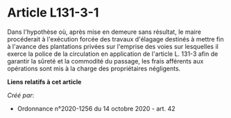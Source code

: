 # Article L131-3-1

Dans l'hypothèse où, après mise en demeure sans résultat, le maire procéderait à l'exécution forcée des travaux d'élagage
destinés à mettre fin à l'avance des plantations privées sur l'emprise des voies sur lesquelles il exerce la police de la
circulation en application de l'article L. 131-3 afin de garantir la sûreté et la commodité du passage, les frais afférents
aux opérations sont mis à la charge des propriétaires négligents.

**Liens relatifs à cet article**

_Créé par_:

  - Ordonnance n°2020-1256 du 14 octobre 2020 - art. 42
